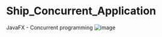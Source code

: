 # Ship_Concurrent_Application
JavaFX - Concurrent programming 
![image](https://github.com/conlan00/Ship_Concurrent_Application/assets/104897926/78ead64b-8f1f-4c64-9a61-66717301e39c)
